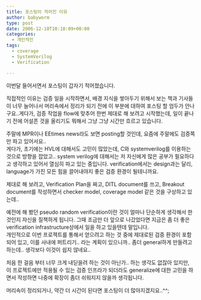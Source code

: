 ```yaml
---
title: 포스팅이 적어진 이유
author: babyworm
type: post
date: 2006-12-10T10:10:09+00:00
categories:
  - 개인적인
tags:
  - coverage
  - SystemVerilog
  - Verification

---
```

이번달 들어서면서 포스팅이 갑자기 적어졌습니다. 

  


직접적인 이유는 검증 일을 시작하면서, 배경 지식을 쌓아두기 위해서 보는 책과 기사들이 너무 늘어나서 머리속에서 정리가 되기 전에 이 부분에 대하여 포스팅 할 엄두가 안나구요..게다가, 검증 작업을 flow에 맞추어 한번 제대로 해 보려고 시작했는데, 일이 끝나기 전에 어설픈 것을 올리기도 뭐해서 그냥 그냥 시간만 흐르고 있습니다. 

  


주말에 MPR이나 EEtimes news라도 보면 posting할 것인데, 요즘에 주말에도 검증쪽만 파고 있어서요..  
게다가, 초기에는 HVL에 대해서도 고민이 많았는데, C와 systemverilog를 이용하는 것으로 방향을 잡았고.. system verilog에 대해서는 저 자신에게 많은 공부가 필요하다고 생각하고 있어서 열심히 파고 있는 중입니다. verification에서는 design과는 달리, language가 가진 모든 힘을 끌어내야지 좋은 검증 환경이 될테니까요. 

  


제대로 해 보려고, Verification Plan을 짜고, DITL document를 쓰고, Breakout document를 작성하면서 checker model, coverage model 같은 것을 구상하고 있는데.. 

  


예전에 해 봤던 pseudo random verification이란 것이 얼마나 단순하게 생각해서 한 것인지 자신을 질책하게 됩니다. 그때 조금만 더 앞으로 나갔었다면 지금은 좀 더 좋은 verification infrastructure상에서 일을 하고 있을텐데 말입니다.  
개인적으로 이번 프로젝트를 통해서 얻으려고 하는 것 중에 제대로된 검증 환경이 포함되어 있고, 이를 사내에 퍼트리기.. 라는 계획이 있으니까.. 좀더 general하게 만들려고 하는데.. 생각보다 이것이 쉽지 않네요.. 

  


처음 한 걸음 부터 너무 크게 내딛을려 하는 것이 아닌가.. 하는 생각도 없잖아 있지만, 이 프로젝트에만 적용될 수 있는 검증 인프라가 되더라도 generalize에 대한 고민을 하면서 작성하면 나중에 확장이 좀더 쉬워지지 않을까 생각됩니다. 

  


머리속이 정리되거나, 약간 더 시간이 된다면 포스팅이 더 많아지겠지요..^^;